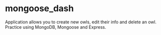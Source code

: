 # mongoose_dash
Application allows you to create new owls, edit their info and delete an owl. Practice using MongoDB, Mongoose and Express.
